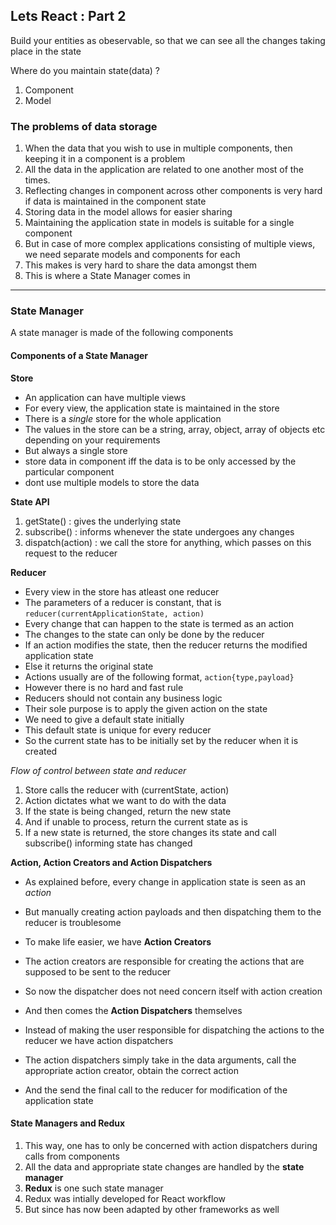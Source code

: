 ## Lets React : Part 2

Build your entities as obeservable, so that we can see all the changes taking place in the state

Where do you maintain state(data) ?
1. Component
2. Model

### The problems of data storage
1. When the data that you wish to use in multiple components, then keeping it in a component is a problem
2. All the data in the application are related to one another most of the times. 
3. Reflecting changes in component across other components is very hard if data is maintained in the component state
4. Storing data in the model allows for easier sharing 
5. Maintaining the application state in models is suitable for a single component
6. But in case of more complex applications consisting of multiple views, we need separate models and components for each
7. This makes is very hard to share the data amongst them
8. This is where a State Manager comes in 

---

### State Manager
A state manager is made of the following components
   
#### Components of a State Manager   
   
**Store**
- An application can have multiple views
- For every view, the application state is maintained in the store
- There is a *single* store for the whole application
- The values in the store can be a string, array, object, array of objects etc depending on your requirements
- But always a single store
- store data in component iff the data is to be only accessed by the particular component
- dont use multiple models to store the data

**State API**

1. getState() : gives the underlying state
2. subscribe() : informs whenever the state undergoes any changes 
3. dispatch(action) : we call the store for anything, which passes on this request to the reducer 

**Reducer**
- Every view in the store has atleast one reducer
- The parameters of a reducer is constant, that is ```reducer(currentApplicationState, action)```
- Every change that can happen to the state is termed as an action
- The changes to the state can only be done by the reducer
- If an action modifies the state, then the reducer returns the modified application state
- Else it returns the original state
- Actions usually are of the following format, ```action{type,payload}```
- However there is no hard and fast rule
- Reducers should not contain any business logic
- Their sole purpose is to apply the given action on the state
- We need to give a default state initially
- This default state is unique for every reducer
- So the current state has to be initially set by the reducer when it is created

*Flow of control between state and reducer*

1. Store calls the reducer with (currentState, action)
2. Action dictates what we want to do with the data
3. If the state is being changed, return the new state
4. And if unable to process, return the current state as is
5. If a new state is returned, the store changes its state and call subscribe() informing state has changed


**Action, Action Creators and Action Dispatchers**
- As explained before, every change in application state is seen as an *action*
- But manually creating action payloads and then dispatching them to the reducer is troublesome

- To make life easier, we have **Action Creators**
- The action creators are responsible for creating the actions that are supposed to be sent to the reducer
- So now the dispatcher does not need concern itself with action creation

- And then comes the **Action Dispatchers** themselves
- Instead of making the user responsible for dispatching the actions to the reducer we have action dispatchers
- The action dispatchers simply take in the data arguments, call the appropriate action creator, obtain the correct action
- And the send the final call to the reducer for modification of the application state

#### State Managers and Redux  

1. This way, one has to only be concerned with action dispatchers during calls from components
2. All the data and appropriate state changes are handled by the **state manager**
3. **Redux** is one such state manager
4. Redux was intially developed for React workflow
5. But since has now been adapted by other frameworks as well


